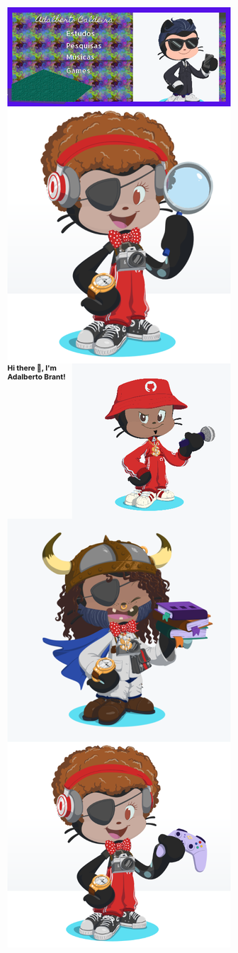 <img align='center' src='https://github.com/adalbertobrant/adalbertobrant/blob/main/Banner-Adalberto.png' >
<img align = 'left' src='https://github.com/adalbertobrant/adalbertobrant/blob/main/OctoCat-P%26D.png' >
<img align = 'right' src = 'https://github.com/adalbertobrant/adalbertobrant/blob/main/OctoCat-%20The%20Rapper.png'>
<img align = 'left' src='https://github.com/adalbertobrant/adalbertobrant/blob/main/OctoCat-%20The%20Student.png'>
<img align = 'right' src = 'https://github.com/adalbertobrant/adalbertobrant/blob/main/OctoCat-The%20Gamer.png'>

### Hi there 👋, I'm Adalberto Brant! 

<!--
**adalbertobrant/adalbertobrant** is a ✨ _special_ ✨ repository because its `README.md` (this file) appears on your GitHub profile.

Here are some ideas to get you started:

- 🔭 I’m currently working on https://www.hackathonsaudeinfantil.com.br/
- 🌱 I’m currently learning Web Development
- 👯 I’m looking to collaborate on open source projects for Health Science
- 🤔 I’m looking for help with AI, Deep Learning, Computer Vision
- 💬 Ask me about Dentistry and related Health 
- 📫 How to reach me: ...
- 😄 Pronouns: ...
- ⚡ Fun fact: ...
-->
